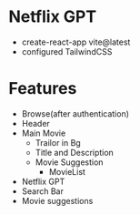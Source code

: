 # Netflix GPT

- create-react-app vite@latest
- configured TailwindCSS


# Features
- Browse(after authentication)
 - Header
 - Main Movie
   - Trailor in Bg
   - Title and Description
   - Movie Suggestion 
     - MovieList
- Netflix GPT
 - Search Bar
 - Movie suggestions